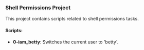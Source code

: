 ### Shell Permissions Project

This project contains scripts related to shell permissions tasks.

#### Scripts:
- **0-iam_betty**: Switches the current user to 'betty'.

